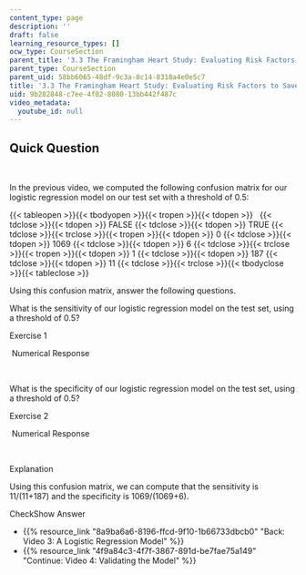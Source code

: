 ```yaml
---
content_type: page
description: ''
draft: false
learning_resource_types: []
ocw_type: CourseSection
parent_title: '3.3 The Framingham Heart Study: Evaluating Risk Factors to Save Lives '
parent_type: CourseSection
parent_uid: 58bb6065-48df-9c3a-8c14-8318a4e0e5c7
title: '3.3 The Framingham Heart Study: Evaluating Risk Factors to Save Lives'
uid: 9b282848-c7ee-4f02-8080-13bb442f487c
video_metadata:
  youtube_id: null
---
```

## Quick Question

 

In the previous video, we computed the following confusion matrix for our logistic regression model on our test set with a threshold of 0.5:

{{< tableopen >}}{{< tbodyopen >}}{{< tropen >}}{{< tdopen >}}
 
{{< tdclose >}}{{< tdopen >}}
FALSE
{{< tdclose >}}{{< tdopen >}}
TRUE
{{< tdclose >}}{{< trclose >}}{{< tropen >}}{{< tdopen >}}
0
{{< tdclose >}}{{< tdopen >}}
1069
{{< tdclose >}}{{< tdopen >}}
6
{{< tdclose >}}{{< trclose >}}{{< tropen >}}{{< tdopen >}}
1
{{< tdclose >}}{{< tdopen >}}
187
{{< tdclose >}}{{< tdopen >}}
11
{{< tdclose >}}{{< trclose >}}{{< tbodyclose >}}{{< tableclose >}}

Using this confusion matrix, answer the following questions.

What is the sensitivity of our logistic regression model on the test set, using a threshold of 0.5?

Exercise 1

&nbsp;Numerical Response&nbsp;

 

What is the specificity of our logistic regression model on the test set, using a threshold of 0.5?

Exercise 2

&nbsp;Numerical Response&nbsp;

 

Explanation

Using this confusion matrix, we can compute that the sensitivity is 11/(11+187) and the specificity is 1069/(1069+6).

CheckShow Answer

- {{% resource_link "8a9ba6a6-8196-ffcd-9f10-1b66733dbcb0" "Back: Video 3: A Logistic Regression Model" %}}
- {{% resource_link "4f9a84c3-4f7f-3867-891d-be7fae75a149" "Continue: Video 4: Validating the Model" %}}